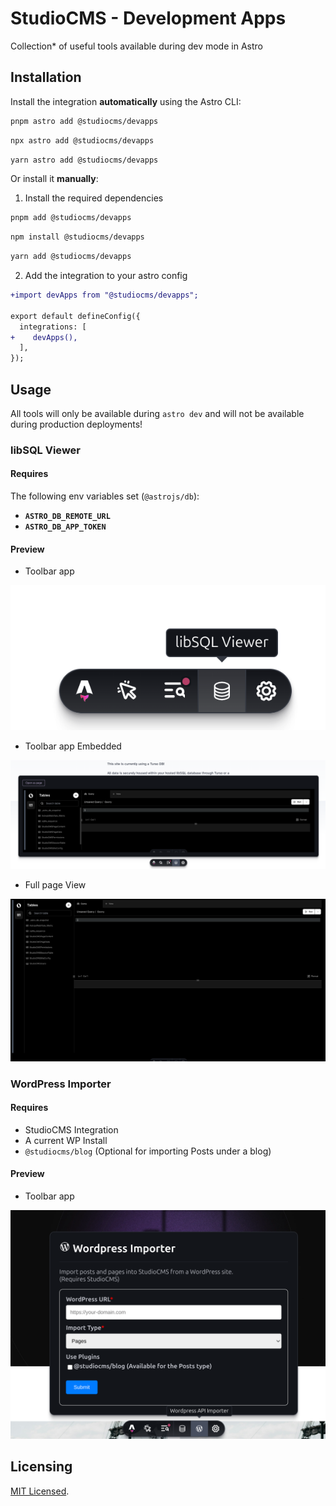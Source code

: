 # StudioCMS - Development Apps

Collection* of useful tools available during dev mode in Astro

## Installation

Install the integration **automatically** using the Astro CLI:

```bash
pnpm astro add @studiocms/devapps
```

```bash
npx astro add @studiocms/devapps
```

```bash
yarn astro add @studiocms/devapps
```

Or install it **manually**:

1. Install the required dependencies

```bash
pnpm add @studiocms/devapps
```

```bash
npm install @studiocms/devapps
```

```bash
yarn add @studiocms/devapps
```

2. Add the integration to your astro config

```diff
+import devApps from "@studiocms/devapps";

export default defineConfig({
  integrations: [
+    devApps(),
  ],
});
```

## Usage

All tools will only be available during `astro dev` and will not be available during production deployments!

### libSQL Viewer

#### Requires

The following env variables set (`@astrojs/db`):
- **`ASTRO_DB_REMOTE_URL`**
- **`ASTRO_DB_APP_TOKEN`**

#### Preview

- Toolbar app

![toolbar](./assets/preview-toolbar.png)

- Toolbar app Embedded

![toolbar-embedded](./assets/preview-embeddedapp.png)

- Full page View

![pageview](./assets/preview-page.png)

### WordPress Importer

#### Requires

- StudioCMS Integration
- A current WP Install
- `@studiocms/blog` (Optional for importing Posts under a blog)

#### Preview

- Toolbar app

![WP-importer](./assets/wp-importer.png)

## Licensing

[MIT Licensed](./LICENSE).


